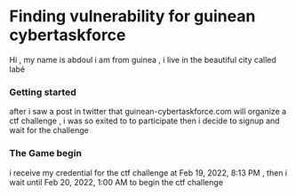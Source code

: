 # Finding vulnerability for guinean cybertaskforce
Hi , my name is abdoul i am from guinea , i live in the beautiful city called labé  

### Getting started

after i saw a post in twitter that guinean-cybertaskforce.com will organize a ctf challenge , i was so exited to to participate
then i decide to signup and wait for the challenge

### The Game begin

i receive  my credential for the ctf challenge    at Feb 19, 2022, 8:13 PM , then i wait until  Feb 20, 2022, 1:00 AM to begin the
ctf challenge 

